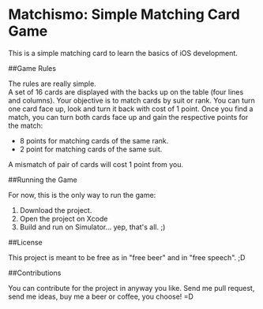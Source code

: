Matchismo: Simple Matching Card Game
====================================


This is a simple matching card to learn the basics of iOS development.


##Game Rules

The rules are really simple.  
A set of 16 cards are displayed with the backs up on the table (four lines and
columns). Your objective is to match cards by suit or rank.
You can turn one card face up, look and turn it back with cost of 1 point. Once
you find a match, you can turn both cards face up and gain the respective
points for the match:

 * 8 points for matching cards of the same rank.
 * 2 point for matching cards of the same suit.

A mismatch of pair of cards will cost 1 point from you.

##Running the Game

For now, this is the only way to run the game:

1. Download the project.
2. Open the project on Xcode
3. Build and run on Simulator... yep, that's all. ;)

##License

This project is meant to be free as in "free beer" and in "free speech". ;D

##Contributions

You can contribute for the project in anyway you like. Send me pull request,
send me ideas, buy me a beer or coffee, you choose! =D